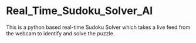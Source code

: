 # Real_Time_Sudoku_Solver_AI
This is a python based real-time Sudoku Solver which takes a live feed from the webcam to identify and solve the puzzle.
